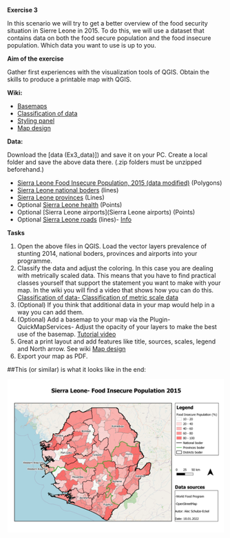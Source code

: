 **Exercise 3**

In this scenario we will try to get a better overview of the food security situation in Sierre Leone in 2015. To do this, we will use a dataset that contains data on both the food secure population and the food insecure population. Which data you want to use is up to you.  
 

**Aim of the exercise**

Gather first experiences with the visualization tools of QGIS.
Obtain the skills to produce a printable map with QGIS.
 

**Wiki:**

- [Basemaps](https://gitlab.com/Alec-SE/gis-in-anticipatory-humanitarian-action/-/wikis/basemaps)
- [Classification of data](https://gitlab.com/Alec-SE/gis-in-anticipatory-humanitarian-action/-/wikis/Classification-of-data)
- [Styling panel](https://gitlab.com/Alec-SE/gis-in-anticipatory-humanitarian-action/-/wikis/Styling-panel)
- [Map design](https://gitlab.com/Alec-SE/gis-in-anticipatory-humanitarian-action/-/wikis/map-design)


**Data:**

Download the [data (Ex3_data)]) and save it on your PC. Create a local folder and save the above data there. (.zip folders must be unzipped beforehand.)


- [Sierra Leone Food Insecure Population, 2015 (data modified)](https://geonode.wfp.org/layers/geonode%3Asle_ica_admin3_recentfoodinsecurity_geonode_20170517) (Polygons) 
- [Sierra Leone national boders](https://data.humdata.org/dataset/geoboundaries-admin-boundaries-for-sierra-leone) (lines)
- [Sierra Leone provinces](https://data.humdata.org/dataset/geoboundaries-admin-boundaries-for-sierra-leone) (Lines)
- Optional [Sierra Leone health](https://data.humdata.org/dataset/sierra-leone-healthsites) (Points)
- Optional [Sierra Leone airports](Sierra Leone airports) (Points) 
- Optional [Sierra Leone roads](https://data.humdata.org/dataset/hotosm_sle_roads) (lines)- [Info](https://wiki.openstreetmap.org/wiki/Key:highway)

**Tasks**
1. Open the above files in QGIS. Load the vector layers prevalence of stunting 2014, national boders, provinces and airports into your programme.
2. Classify the  data and adjust the coloring. In this case you are dealing with metrically scaled data. This means that you have to find practical classes yourself that support the statement you want to make with your map. In the wiki you will find a video that shows how you can do this. [Classification of data- Classification of metric scale data](https://gitlab.com/Alec-SE/gis-in-anticipatory-humanitarian-action/-/wikis/Classification-of-data)
3. (Optional) If you think that additional data in your map would help in a way you can add them. 
4. (Optional) Add a basemap to your map via the Plugin- QuickMapServices- Adjust the opacity of your layers to make the best use of the basemap. [Tutorial video]( https://www.youtube.com/watch?v=dTfCOlUxVbo)
5. Great a print layout and add features like title, sources, scales, legend and North arrow. See wiki [Map design](https://gitlab.com/Alec-SE/gis-in-anticipatory-humanitarian-action/-/wikis/map-design) 
6. Export your map as PDF.



##This (or similar) is what it looks like in the end:

![](Exercise_3.png) 


